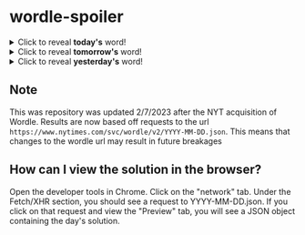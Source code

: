 # wordle-spoiler

<details>
  <summary>Click to reveal <b>today's</b> word!</summary>
  <br>
  <b> snare </b>
</details>

<details>
  <summary>Click to reveal <b>tomorrow's</b> word!</summary>
  <br>
  <b> stone </b>
</details>

<details>
  <summary>Click to reveal <b>yesterday's</b> word!</summary>
  <br>
  <b> close </b>
</details>

## Note
This was repository was updated 2/7/2023 after the NYT acquisition of Wordle. Results are now based off requests to the url `https://www.nytimes.com/svc/wordle/v2/YYYY-MM-DD.json`. This means that changes to the wordle url may result in future breakages

## How can I view the solution in the browser?
Open the developer tools in Chrome. Click on the "network" tab. Under the Fetch/XHR section, you should see a request to YYYY-MM-DD.json. If you click on that request and view the "Preview" tab, you will see a JSON object containing the day's solution.